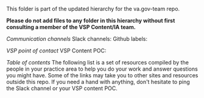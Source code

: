 This folder is part of the updated hierarchy for the va.gov-team repo. 

**Please do not add files to any folder in this hierarchy without first consulting a member of the VSP Content/IA team.**

_Communication channels_
Slack channels: 
Github labels: 

_VSP point of contact_
VSP Content POC:

_Table of contents_
The following list is a set of resources compiled by the people in your practice area to help you do your work and answer questions you might have. Some of the links may take you to other sites and resources outside this repo. If you need a hand with anything, don't hesitate to ping the Slack channel or your VSP content POC.
